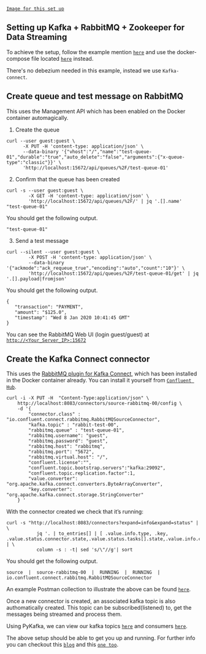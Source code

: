 

[`Image for this set up`](url)


## Setting up Kafka + RabbitMQ + Zookeeper for Data Streaming

To achieve the setup, follow the example mention [`here`](url) and use the docker-compose file located [`here`](url) instead.

There's no debezium needed in this example, instead we use `Kafka-connect`.


## Create queue and test message on RabbitMQ

This uses the Management API which has been enabled on the Docker container automagically.

1. Create the queue

```
curl --user guest:guest \
      -X PUT -H 'content-type: application/json' \
      --data-binary '{"vhost":"/","name":"test-queue-01","durable":"true","auto_delete":"false","arguments":{"x-queue-type":"classic"}}' \
      'http://localhost:15672/api/queues/%2F/test-queue-01'
```

2. Confirm that the queue has been created

```
curl -s --user guest:guest \
        -X GET -H 'content-type: application/json' \
        'http://localhost:15672/api/queues/%2F/' | jq '.[].name'
"test-queue-01"
```
You should get the following output.

	"test-queue-01"

3. Send a test message

```
curl --silent --user guest:guest \
        -X POST -H 'content-type: application/json' \
        --data-binary '{"ackmode":"ack_requeue_true","encoding":"auto","count":"10"}' \
        'http://localhost:15672/api/queues/%2F/test-queue-01/get' | jq '.[].payload|fromjson'
```

You should get the following output.

	{
  	   "transaction": "PAYMENT",
  	   "amount": "$125.0",
  	   "timestamp": "Wed 8 Jan 2020 10:41:45 GMT"
	}


You can see the RabbitMQ Web UI (login guest/guest) at [`http://<Your_Server_IP>:15672`](url)


## Create the Kafka Connect connector

This uses the [RabbitMQ plugin for Kafka Connect](https://docs.confluent.io/kafka-connectors/rabbitmq-source/current/overview.html), which has been installed in the Docker container already. You can install it yourself from [`Confluent Hub`](https://www.confluent.io/hub/).


```
curl -i -X PUT -H  "Content-Type:application/json" \
    http://localhost:8083/connectors/source-rabbitmq-00/config \
    -d '{
        "connector.class" : "io.confluent.connect.rabbitmq.RabbitMQSourceConnector",
        "kafka.topic" : "rabbit-test-00",
        "rabbitmq.queue" : "test-queue-01",
        "rabbitmq.username": "guest",
        "rabbitmq.password": "guest",
        "rabbitmq.host": "rabbitmq",
        "rabbitmq.port": "5672",
        "rabbitmq.virtual.host": "/",
        "confluent.license":"",
        "confluent.topic.bootstrap.servers":"kafka:29092",
        "confluent.topic.replication.factor":1,
        "value.converter": "org.apache.kafka.connect.converters.ByteArrayConverter",
        "key.converter": "org.apache.kafka.connect.storage.StringConverter"
    } '
```

With the connector created we check that it’s running:

```
curl -s "http://localhost:8083/connectors?expand=info&expand=status" | \
           jq '. | to_entries[] | [ .value.info.type, .key, .value.status.connector.state,.value.status.tasks[].state,.value.info.config."connector.class"]|join(":|:")' | \
           column -s : -t| sed 's/\"//g'| sort
```

You should get the following output.

	source  |  source-rabbitmq-00  |  RUNNING  |  RUNNING  |  io.confluent.connect.rabbitmq.RabbitMQSourceConnector


An example Postman collection to illustrate the above can be found [`here`](url).


Once a new connector is created, an associated kafka topic is also authomatically created. This topic can be subscribed(listened) to, get the messages being streamed and process them.

Using PyKafka, we can view our kafka topics [`here`](url) and consumers [`here`](url).


The above setup should be able to get you up and running. For further info you can checkout this [`blog`](https://rmoff.net/2020/01/08/streaming-messages-from-rabbitmq-into-kafka-with-kafka-connect/)
and this [`one too`](https://medium.com/@danieljameskay/a-basic-overview-of-the-kafka-connect-rabbitmq-source-connector-abeba64ba453).




